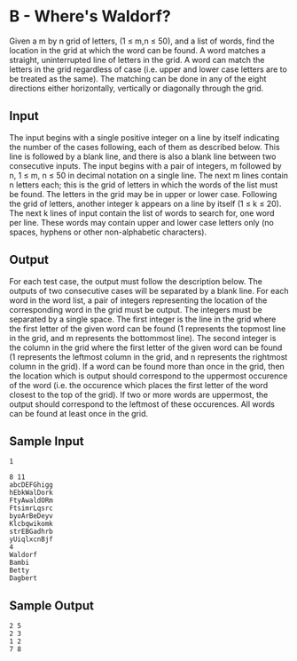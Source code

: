 # B - Where's Waldorf?

Given a m by n grid of letters, (1 ≤ m,n ≤ 50), and a list of words, find the location in the grid at which the word can be found.
A word matches a straight, uninterrupted line of letters in the grid. A word can match the letters in the grid regardless of case (i.e. upper and lower case letters are to be treated as the same). The matching can be done in any of the eight directions either horizontally, vertically or diagonally through the grid.

## Input

The input begins with a single positive integer on a line by itself indicating the number of the cases following, each of them as described below. This line is followed by a blank line, and there is also a blank line between two consecutive inputs.
The input begins with a pair of integers, m followed by n, 1 ≤ m, n ≤ 50 in decimal notation on a single line. The next m lines contain n letters each; this is the grid of letters in which the words of the list must be found. The letters in the grid may be in upper or lower case. Following the grid of letters, another integer k appears on a line by itself (1 ≤ k ≤ 20). The next k lines of input contain the list of words to search for, one word per line. These words may contain upper and lower case letters only (no spaces, hyphens or other non-alphabetic characters).

## Output

For each test case, the output must follow the description below. The outputs of two consecutive cases will be separated by a blank line.
For each word in the word list, a pair of integers representing the location of the corresponding word in the grid must be output. The integers must be separated by a single space. The first integer is the line in the grid where the first letter of the given word can be found (1 represents the topmost line in the grid, and m represents the bottommost line). The second integer is the column in the grid where the first letter of the given word can be found (1 represents the leftmost column in the grid, and n represents the rightmost column in the grid). If a word can be found more than once in the grid, then the location which is output should correspond to the uppermost occurence of the word (i.e. the occurence which places the first letter of the word closest to the top of the grid). If two or more words are uppermost, the output should correspond to the leftmost of these occurences. All words can be found at least once in the grid.

## Sample Input

```
1

8 11
abcDEFGhigg
hEbkWalDork
FtyAwaldORm
FtsimrLqsrc
byoArBeDeyv
Klcbqwikomk
strEBGadhrb
yUiqlxcnBjf
4
Waldorf
Bambi
Betty
Dagbert
```

## Sample Output

```
2 5
2 3
1 2
7 8
```